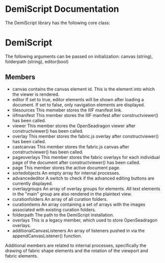 # DemiScript Documentation

The DemiScript library has the following core class:

# DemiScript
The following arguments can be passed on initialization: canvas (string), folderpath (string), editor(bool)
## Members
* canvas
  contains the canvas element id. This is the element into which the viewer is rendered.
* editor
  If set to true, editor elements will be shown after loading a document. If set to false, only navigation elements are displayed.
* tilesources
  This memeber stores the IIIF manifest link.
* iiifmanifest
  This member stores the IIIF manifest after constructviewer() has been called.
* viewer
  This member stores the OpenSeadragon viewer after constructviewer() has been called.
* overlay
  This member stores the fabric.js overlay after constructviewer() has been called.
* castcanvas
  This member stores the fabric.js canvas after constructviewer() has been called.
* pageoverlays
  This member stores the fabric overlays for each individual page of the document after constructviewer() has been called.
* page
  This member stores the active document page.
* sortedobjects
  An empty array for internal processes.
* advancededitor
  A switch to check if the advanced editing buttons are currently displayed.
* overlaygroups
  An array of overlay groups for elements. All text elements in the "main" group are also rendered in the plaintext view.
* curationfolders
  An array of all curation folders.
* curationitems
  An array containing a set of arrays with the images associated with existing curation folders.
* folderpath
  The path to the DemiScript installation.
* overlays
  This is a legacy member, which used to store OpenSeadragon overlays.  
* additionalCanvasListeners
  An array of listeners pushed in via the appendCanvasListener() function.
  
Additional members are related to internal processes, specifically the drawing of fabric shape elements and the rotation of the viewport and fabric elements.
 
  

